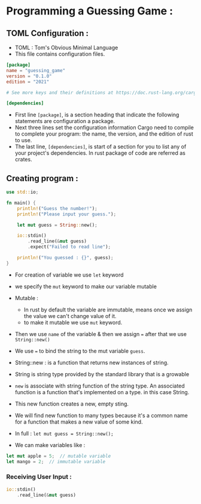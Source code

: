 # Programming a Guessing Game : 

## TOML Configuration : 
* TOML : Tom's Obvious Minimal Language
* This file contains configuration files.

```TOML
[package]
name = "guessing_game"
version = "0.1.0"
edition = "2021"

# See more keys and their definitions at https://doc.rust-lang.org/cargo/reference/manifest.html

[dependencies]

```

* First line `[package]`, is a section heading that indicate the following statements are configuration a package.
* Next three lines set the configuration information Cargo need to compile to complete your program: the name, the version, and the edition of rust to use.
* The last line, `[dependencies]`, is start of a section for you to list any of your project's dependencies. In rust package of code are referred as crates.

## Creating program : 

```rust
use std::io;

fn main() {
    println!("Guess the number!");
    println!("Please input your guess.");

    let mut guess = String::new();

    io::stdin()
        .read_line(&mut guess)
        .expect("Failed to read line");

    println!("You guessed : {}", guess);
}

```
* For creation of variable we use `let` keyword
* we specify the `mut` keyword to make our variable mutable
* Mutable : 
    * In rust by default the variable are immutable, means once we assign the value we can't change value of it.
    * to make it mutable we use `mut` keyword.
* Then we use `name` of the variable & then we assign `=` after that we use `String::new()`
* We use `=` to bind the string to the mut variable `guess`.
* String::new : is a function that returns new instances of string.
* String is string type provided by the standard library that is a growable
* `new` is associate with string function of the string type. An associated function is a function that's implemented on a type. in this case String.
* This new function creates a new, empty sting.
* We will find new function to many types because it's a common name for a function that makes a new value of some kind.
* In full : `let mut guess = String::new();`

* We can make variables like : 
  
```rust
let mut apple = 5;  // mutable variable
let mango = 2;  // immutable variable

```

### Receiving User Input : 

```Rust
io::stdin()
    .read_line(&mut guess)

```


